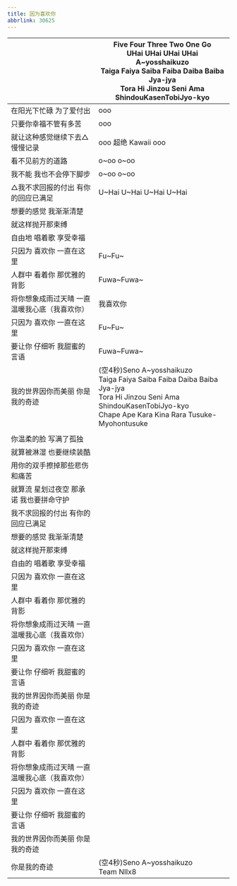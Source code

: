 ```yaml
---
title: 因为喜欢你
abbrlink: 30625
---
```

|      |Five Four Three Two One Go<br>UHai UHai UHai UHai<br>A~yosshaikuzo<br>Taiga Faiya Saiba Faiba Daiba Baiba Jya-jya<br>Tora Hi Jinzou Seni Ama ShindouKasenTobiJyo-kyo|
|--|--|
|在阳光下忙碌 为了爱付出|ooo|
|只要你幸福不管有多苦|ooo|
|就让这种感觉继续下去△ 慢慢记录|ooo 超绝 Kawaii ooo|
|看不见前方的道路|o~oo o~oo|
|我不能 我也不会停下脚步|o~oo o~oo|
|△我不求回报的付出 有你的回应已满足|U~Hai U~Hai U~Hai U~Hai|
|想要的感觉 我渐渐清楚|      |
|就这样抛开那束缚|      |
|自由地 唱着歌 享受幸福|      |
|只因为 喜欢你 一直在这里|Fu~Fu~|
|人群中 看着你 那优雅的背影|Fuwa~Fuwa~|
|将你想象成雨过天晴 一直温暖我心底（我喜欢你）|我喜欢你|
|只因为 喜欢你 一直在这里|Fu~Fu~|
|要让你 仔细听 我甜蜜的言语|Fuwa~Fuwa~|
|我的世界因你而美丽 你是我的奇迹|(空4秒)Seno A~yosshaikuzo<br>Taiga Faiya Saiba Faiba Daiba Baiba Jya-jya<br>Tora Hi Jinzou Seni Ama ShindouKasenTobiJyo-kyo<br>Chape Ape Kara Kina Rara Tusuke-Myohontusuke|
|      |      |
|你温柔的脸 写满了孤独|      |
|就算被淋湿 也要继续装酷|      |
|用你的双手擦掉那些悲伤和痛苦|      |
|就算流 星划过夜空 那承诺 我也要拼命守护|      |
|我不求回报的付出 有你的回应已满足|      |
|想要的感觉 我渐渐清楚|      |
|就这样抛开那束缚|      |
|自由的 唱着歌 享受幸福|      |
|只因为 喜欢你 一直在这里|      |
|人群中 看着你 那优雅的背影|      |
|将你想象成雨过天晴 一直温暖我心底（我喜欢你）|      |
|只因为 喜欢你 一直在这里|      |
|要让你 仔细听 我甜蜜的言语|      |
|我的世界因你而美丽 你是我的奇迹|      |
|只因为 喜欢你 一直在这里|      |
|人群中 看着你 那优雅的背影|      |
|将你想象成雨过天晴 一直温暖我心底（我喜欢你）|      |
|只因为 喜欢你 一直在这里|      |
|要让你 仔细听 我甜蜜的言语|      |
|我的世界因你而美丽 你是我的奇迹|      |
|你是我的奇迹|(空4秒)Seno A~yosshaikuzo<br>Team NIIx8|